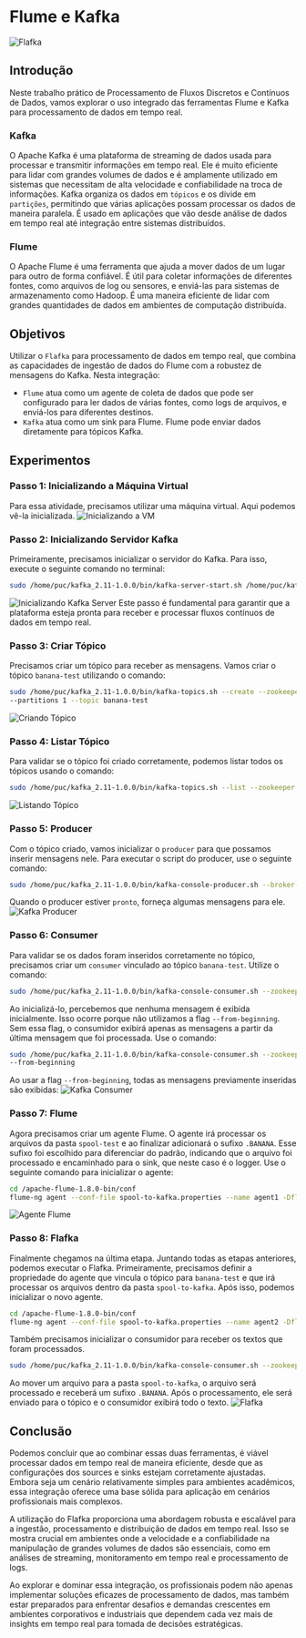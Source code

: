 # Flume e Kafka

![Flafka](media/flafkaLogo.png 'Flafka')

## Introdução

Neste trabalho prático de Processamento de Fluxos Discretos e Contínuos de Dados, vamos explorar o uso integrado das ferramentas Flume e Kafka para processamento de dados em tempo real.

### Kafka

O Apache Kafka é uma plataforma de streaming de dados usada para processar e transmitir informações em tempo real. Ele é muito eficiente para lidar com grandes volumes de dados e é amplamente utilizado em sistemas que necessitam de alta velocidade e confiabilidade na troca de informações. Kafka organiza os dados em `tópicos` e os divide em `partições`, permitindo que várias aplicações possam processar os dados de maneira paralela. É usado em aplicações que vão desde análise de dados em tempo real até integração entre sistemas distribuídos.

### Flume

O Apache Flume é uma ferramenta que ajuda a mover dados de um lugar para outro de forma confiável. É útil para coletar informações de diferentes fontes, como arquivos de log ou sensores, e enviá-las para sistemas de armazenamento como Hadoop. É uma maneira eficiente de lidar com grandes quantidades de dados em ambientes de computação distribuída.

## Objetivos

Utilizar o `Flafka` para processamento de dados em tempo real, que combina as capacidades de ingestão de dados do Flume com a robustez de mensagens do Kafka. Nesta integração:

- `Flume` atua como um agente de coleta de dados que pode ser configurado para ler dados de várias fontes, como logs de arquivos, e enviá-los para diferentes destinos.
- `Kafka` atua como um sink para Flume. Flume pode enviar dados diretamente para tópicos Kafka.

## Experimentos

### Passo 1: Inicializando a Máquina Virtual

Para essa atividade, precisamos utilizar uma máquina virtual. Aqui podemos vê-la inicializada.
![Inicializando a VM](media/initVM.png 'Inicializando a VM')

### Passo 2: Inicializando Servidor Kafka

Primeiramente, precisamos inicializar o servidor do Kafka. Para isso, execute o seguinte comando no terminal:

```bash
sudo /home/puc/kafka_2.11-1.0.0/bin/kafka-server-start.sh /home/puc/kafka_2.11-1.0.0/config/server.properties
```

![Inicializando Kafka Server](media/initKafkaSrv.gif 'Inicializando Kafka Server')
Este passo é fundamental para garantir que a plataforma esteja pronta para receber e processar fluxos contínuos de dados em tempo real.

### Passo 3: Criar Tópico

Precisamos criar um tópico para receber as mensagens. Vamos criar o tópico `banana-test` utilizando o comando:

```bash
sudo /home/puc/kafka_2.11-1.0.0/bin/kafka-topics.sh --create --zookeeper localhost:2181 --replication-factor 1
--partitions 1 --topic banana-test
```

![Criando Tópico](media/createTopic.gif 'Criando Tópico')

### Passo 4: Listar Tópico

Para validar se o tópico foi criado corretamente, podemos listar todos os tópicos usando o comando:

```bash
sudo /home/puc/kafka_2.11-1.0.0/bin/kafka-topics.sh --list --zookeeper localhost:2181
```

![Listando Tópico](media/listTopic.gif 'Listando Tópico')

### Passo 5: Producer

Com o tópico criado, vamos inicializar o `producer` para que possamos inserir mensagens nele. Para executar o script do producer, use o seguinte comando:

```bash
sudo /home/puc/kafka_2.11-1.0.0/bin/kafka-console-producer.sh --broker-list localhost:9092 --topic banana-test
```

Quando o producer estiver `pronto`, forneça algumas mensagens para ele.
![Kafka Producer](media/initKafkaProducer.gif 'Kafka Producer')

### Passo 6: Consumer

Para validar se os dados foram inseridos corretamente no tópico, precisamos criar um `consumer` vinculado ao tópico `banana-test`. Utilize o comando:

```bash
sudo /home/puc/kafka_2.11-1.0.0/bin/kafka-console-consumer.sh --zookeeper localhost:2181 --topic banana-test
```

Ao inicializá-lo, percebemos que nenhuma mensagem é exibida inicialmente. Isso ocorre porque não utilizamos a flag `--from-beginning`. Sem essa flag, o consumidor exibirá apenas as mensagens a partir da última mensagem que foi processada. Use o comando:

```bash
sudo /home/puc/kafka_2.11-1.0.0/bin/kafka-console-consumer.sh --zookeeper localhost:2181 --topic banana-test
--from-beginning
```

Ao usar a flag `--from-beginning`, todas as mensagens previamente inseridas são exibidas:
![Kafka Consumer](media/iniKafkaConsumer.gif 'Kafka Consumer')

### Passo 7: Flume

Agora precisamos criar um agente Flume. O agente irá processar os arquivos da pasta `spool-test` e ao finalizar adicionará o sufixo `.BANANA`. Esse sufixo foi escolhido para diferenciar do padrão, indicando que o arquivo foi processado e encaminhado para o sink, que neste caso é o logger. Use o seguinte comando para inicializar o agente:

```bash
cd /apache-flume-1.8.0-bin/conf
flume-ng agent --conf-file spool-to-kafka.properties --name agent1 -Dflume.root.logger=WARN,console
```

![Agente Flume](media/initFlume.gif 'Agente Flume')

### Passo 8: Flafka

Finalmente chegamos na última etapa. Juntando todas as etapas anteriores, podemos executar o Flafka. Primeiramente, precisamos definir a propriedade do agente que vincula o tópico para `banana-test` e que irá processar os arquivos dentro da pasta `spool-to-kafka`. Após isso, podemos inicializar o novo agente.

```bash
cd /apache-flume-1.8.0-bin/conf
flume-ng agent --conf-file spool-to-kafka.properties --name agent2 -Dflume.root.logger=WARN,console
```

Também precisamos inicializar o consumidor para receber os textos que foram processados.

```bash
sudo /home/puc/kafka_2.11-1.0.0/bin/kafka-console-consumer.sh --zookeeper localhost:2181 --topic banana-test
```

Ao mover um arquivo para a pasta `spool-to-kafka`, o arquivo será processado e receberá um sufixo `.BANANA`. Após o processamento, ele será enviado para o tópico e o consumidor exibirá todo o texto.
![Flafka](media/flafka.gif 'Flafka')

## Conclusão

Podemos concluir que ao combinar essas duas ferramentas, é viável processar dados em tempo real de maneira eficiente, desde que as configurações dos sources e sinks estejam corretamente ajustadas. Embora seja um cenário relativamente simples para ambientes acadêmicos, essa integração oferece uma base sólida para aplicação em cenários profissionais mais complexos.

A utilização do Flafka proporciona uma abordagem robusta e escalável para a ingestão, processamento e distribuição de dados em tempo real. Isso se mostra crucial em ambientes onde a velocidade e a confiabilidade na manipulação de grandes volumes de dados são essenciais, como em análises de streaming, monitoramento em tempo real e processamento de logs.

Ao explorar e dominar essa integração, os profissionais podem não apenas implementar soluções eficazes de processamento de dados, mas também estar preparados para enfrentar desafios e demandas crescentes em ambientes corporativos e industriais que dependem cada vez mais de insights em tempo real para tomada de decisões estratégicas.
